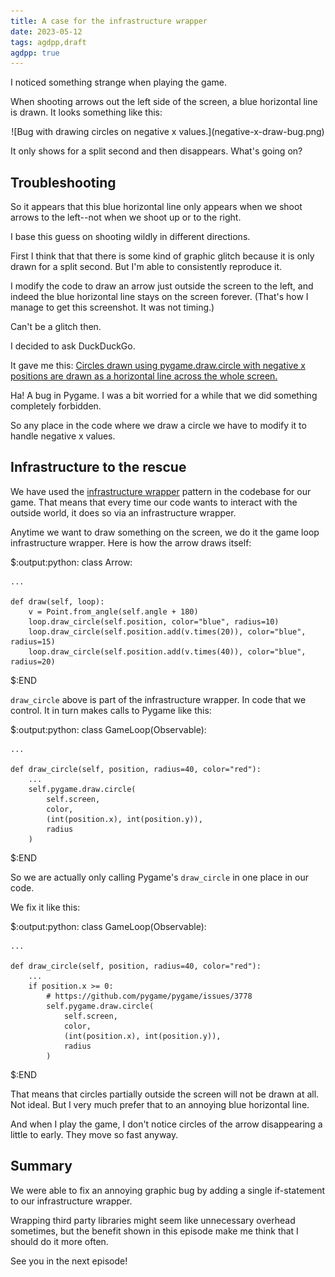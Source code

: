 ```yaml
---
title: A case for the infrastructure wrapper
date: 2023-05-12
tags: agdpp,draft
agdpp: true
---
```


I noticed something strange when playing the game.

When shooting arrows out the left side of the screen, a blue horizontal line is
drawn. It looks something like this:

<center>
![Bug with drawing circles on negative x values.](negative-x-draw-bug.png)
</center>

It only shows for a split second and then disappears. What's going on?

## Troubleshooting

So it appears that this blue horizontal line only appears when we shoot arrows
to the left--not when we shoot up or to the right.

I base this guess on shooting wildly in different directions.

First I think that that there is some kind of graphic glitch because it is only
drawn for a split second. But I'm able to consistently reproduce it.

I modify the code to draw an arrow just outside the screen to the left, and
indeed the blue horizontal line stays on the screen forever. (That's how I
manage to get this screenshot. It was not timing.)

Can't be a glitch then.

I decided to ask DuckDuckGo.

It gave me this: [Circles drawn using pygame.draw.circle with negative x
positions are drawn as a horizontal line across the whole screen.](https://github.com/pygame/pygame/issues/3778)

Ha! A bug in Pygame. I was a bit worried for a while that we did something
completely forbidden.

So any place in the code where we draw a circle we have to modify it to handle
negative x values.

## Infrastructure to the rescue

We have used the [infrastructure wrapper]() pattern in the codebase for our
game. That means that every time our code wants to interact with the outside
world, it does so via an infrastructure wrapper.

Anytime we want to draw something on the screen, we do it the game loop
infrastructure wrapper. Here is how the arrow draws itself:

$:output:python:
class Arrow:

    ...

    def draw(self, loop):
        v = Point.from_angle(self.angle + 180)
        loop.draw_circle(self.position, color="blue", radius=10)
        loop.draw_circle(self.position.add(v.times(20)), color="blue", radius=15)
        loop.draw_circle(self.position.add(v.times(40)), color="blue", radius=20)
$:END

`draw_circle` above is part of the infrastructure wrapper. In code that we
control. It in turn makes calls to Pygame like this:

$:output:python:
class GameLoop(Observable):

    ...

    def draw_circle(self, position, radius=40, color="red"):
        ...
        self.pygame.draw.circle(
            self.screen,
            color,
            (int(position.x), int(position.y)),
            radius
        )
$:END

So we are actually only calling Pygame's `draw_circle` in one place in our
code.

We fix it like this:

$:output:python:
class GameLoop(Observable):

    ...

    def draw_circle(self, position, radius=40, color="red"):
        ...
        if position.x >= 0:
            # https://github.com/pygame/pygame/issues/3778
            self.pygame.draw.circle(
                self.screen,
                color,
                (int(position.x), int(position.y)),
                radius
            )
$:END

That means that circles partially outside the screen will not be drawn at all.
Not ideal. But I very much prefer that to an annoying blue horizontal line.

And when I play the game, I don't notice circles of the arrow disappearing a
little to early. They move so fast anyway.

## Summary

We were able to fix an annoying graphic bug by adding a single if-statement to
our infrastructure wrapper.

Wrapping third party libraries might seem like unnecessary overhead sometimes,
but the benefit shown in this episode make me think that I should do it more
often.

See you in the next episode!
